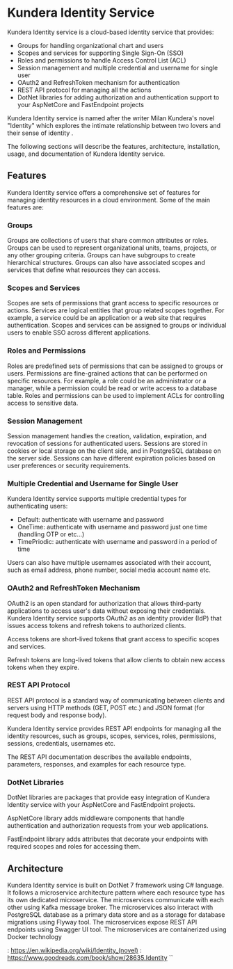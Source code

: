 # Kundera Identity Service

Kundera Identity service is a cloud-based identity service that provides:

- Groups for handling organizational chart and users
- Scopes and services for supporting Single Sign-On (SSO)
- Roles and permissions to handle Access Control List (ACL)
- Session management and multiple credential and username for single user
- OAuth2 and RefreshToken mechanism for authentication
- REST API protocol for managing all the actions
- DotNet libraries for adding authorization and authentication support to your AspNetCore and FastEndpoint projects

Kundera Identity service is named after the writer Milan Kundera's novel "Identity" which explores the intimate relationship between two lovers and their sense of identity .

The following sections will describe the features, architecture, installation, usage, and documentation of Kundera Identity service.

## Features

Kundera Identity service offers a comprehensive set of features for managing identity resources in a cloud environment. Some of the main features are:

### Groups

Groups are collections of users that share common attributes or roles. Groups can be used to represent organizational units, teams, projects, or any other grouping criteria. Groups can have subgroups to create hierarchical structures. Groups can also have associated scopes and services that define what resources they can access.

### Scopes and Services

Scopes are sets of permissions that grant access to specific resources or actions. Services are logical entities that group related scopes together. For example, a service could be an application or a web site that requires authentication. Scopes and services can be assigned to groups or individual users to enable SSO across different applications.

### Roles and Permissions

Roles are predefined sets of permissions that can be assigned to groups or users. Permissions are fine-grained actions that can be performed on specific resources. For example, a role could be an administrator or a manager, while a permission could be read or write access to a database table. Roles and permissions can be used to implement ACLs for controlling access to sensitive data.

### Session Management

Session management handles the creation, validation, expiration, and revocation of sessions for authenticated users. Sessions are stored in cookies or local storage on the client side, and in PostgreSQL database on the server side. Sessions can have different expiration policies based on user preferences or security requirements.

### Multiple Credential and Username for Single User

Kundera Identity service supports multiple credential types for authenticating users:

- Default: authenticate with username and password
- OneTime: authenticate with username and password just one time (handling OTP or etc...)
- TimePriodic: authenticate with username and password in a period of time

Users can also have multiple usernames associated with their account, such as email address, phone number,
social media account name etc.

### OAuth2 and RefreshToken Mechanism

OAuth2 is an open standard for authorization that allows third-party applications to access user's data without exposing their credentials. Kundera Identity service supports OAuth2 as an identity provider (IdP) that issues access tokens
and refresh tokens to authorized clients.

Access tokens are short-lived tokens that grant access to specific scopes
and services.

Refresh tokens are long-lived tokens that allow clients to obtain new access tokens when they expire.

### REST API Protocol

REST API protocol is a standard way of communicating between clients
and servers using HTTP methods (GET,
POST etc.)
and JSON format (for request body
and response body).

Kundera Identity service provides REST API endpoints
for managing all the identity resources,
such as groups,
scopes,
services,
roles,
permissions,
sessions,
credentials,
usernames etc.

The REST API documentation describes
the available endpoints,
parameters,
responses,
and examples
for each resource type.

### DotNet Libraries

DotNet libraries are packages
that provide easy integration
of Kundera Identity service
with your AspNetCore
and FastEndpoint projects.

AspNetCore library adds middleware components
that handle authentication
and authorization requests
from your web applications.

FastEndpoint library adds attributes
that decorate your endpoints
with required scopes
and roles for accessing them.


## Architecture

Kundera Identity service is built on DotNet 7 framework using C# language.
It follows a microservice architecture pattern where each resource type has its own dedicated microservice.
The microservices communicate with each other using Kafka message broker.
The microservices also interact with PostgreSQL database as a primary data store
and as a storage for database migrations using Flyway tool.
The microservices expose REST API endpoints using Swagger UI tool.
The microservices are containerized using Docker technology


: https://en.wikipedia.org/wiki/Identity_(novel)
: https://www.goodreads.com/book/show/28635.Identity
``
